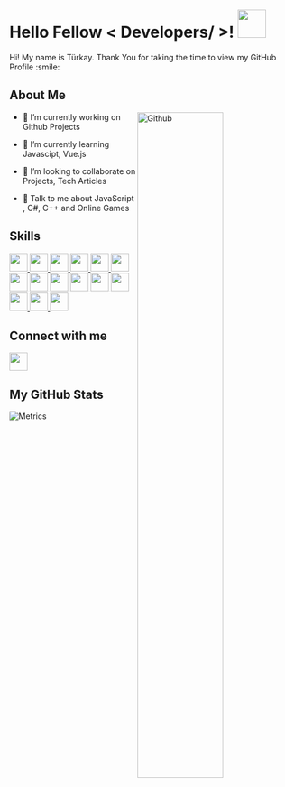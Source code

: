 <h1> Hello Fellow < Developers/ >! <img src = "https://raw.githubusercontent.com/MartinHeinz/MartinHeinz/master/wave.gif" width = 50px> </h1>
<p align='center'>

</p>
<div size='20px'> Hi! My name is Türkay. Thank You for taking the time to view my GitHub Profile :smile: 
</div>

<h2> About Me</h2>

<img width="55%" align="right" alt="Github" src="https://raw.githubusercontent.com/onimur/.github/master/.resources/git-header.svg" />


- 🔭 I’m currently working on Github Projects

- 🌱 I’m currently learning Javascipt, Vue.js 

- 👯 I’m looking to collaborate on Projects, Tech Articles

- 💬 Talk to me about JavaScript , C#, C++ and Online Games 

<h2> Skills </h2>
<a href= https://github.com/trkyshorty?tab=repositories&q=&type=&language=python&sort= > <img width ='32px' src ='https://raw.githubusercontent.com/rahulbanerjee26/githubAboutMeGenerator/main/icons/python.svg'> </a>
<a href= https://github.com/trkyshorty?tab=repositories&q=&type=&language=javascript&sort= > <img width ='32px' src ='https://raw.githubusercontent.com/rahulbanerjee26/githubAboutMeGenerator/main/icons/javascript.svg'> </a>
<a href= https://github.com/trkyshorty?tab=repositories&q=&type=&language=c&sort= > <img width ='32px' src ='https://raw.githubusercontent.com/rahulbanerjee26/githubAboutMeGenerator/main/icons/c.svg'> </a>
<a href= https://github.com/trkyshorty?tab=repositories&q=&type=&language=cpp&sort= > <img width ='32px' src ='https://raw.githubusercontent.com/rahulbanerjee26/githubAboutMeGenerator/main/icons/cpp.svg'> </a>
  <a href= https://github.com/trkyshorty?tab=repositories&q=&type=&language=c&sort= > <img width ='32px' src ='https://cdn.cdnlogo.com/logos/c/27/c.svg'> </a>
<a href= https://github.com/trkyshorty?tab=repositories&q=&type=&language=sqlite&sort= > <img width ='32px' src ='https://raw.githubusercontent.com/rahulbanerjee26/githubAboutMeGenerator/main/icons/sqlite.svg'> </a>
<a href= https://github.com/trkyshorty?tab=repositories&q=&type=&language=mongodb&sort= > <img width ='32px' src ='https://raw.githubusercontent.com/rahulbanerjee26/githubAboutMeGenerator/main/icons/mongodb.svg'> </a>
<a href= https://github.com/trkyshorty?tab=repositories&q=&type=&language=mysql&sort= > <img width ='32px' src ='https://cdn.cdnlogo.com/logos/m/10/mysql.svg'> </a>
<a href= https://github.com/trkyshorty?tab=repositories&q=&type=&language=php&sort= > <img width ='32px' src ='https://cdn.cdnlogo.com/logos/p/71/php.svg'> </a>
<a href= https://github.com/trkyshorty?tab=repositories&q=&type=&language=laravel&sort= > <img width ='32px' src ='https://raw.githubusercontent.com/rahulbanerjee26/githubAboutMeGenerator/main/icons/laravel.svg'> </a>
<a href= https://github.com/trkyshorty?tab=repositories&q=&type=&language=dotnet&sort= > <img width ='32px' src ='https://raw.githubusercontent.com/rahulbanerjee26/githubAboutMeGenerator/main/icons/dotnet.svg'> </a>
<a href= https://github.com/trkyshorty?tab=repositories&q=&type=&language=aws&sort= > <img width ='32px' src ='https://raw.githubusercontent.com/rahulbanerjee26/githubAboutMeGenerator/main/icons/aws.svg'> </a>
<a href= https://github.com/trkyshorty?tab=repositories&q=&type=&language=azure&sort= > <img width ='32px' src ='https://raw.githubusercontent.com/rahulbanerjee26/githubAboutMeGenerator/main/icons/azure.svg'> </a>
<a href= https://github.com/trkyshorty?tab=repositories&q=&type=&language=nodejs&sort= > <img width ='32px' src ='https://raw.githubusercontent.com/rahulbanerjee26/githubAboutMeGenerator/main/icons/nodejs.svg'> </a>
<a href= https://github.com/trkyshorty?tab=repositories&q=&type=&language=vuejs&sort= > <img width ='32px' src ='https://raw.githubusercontent.com/rahulbanerjee26/githubAboutMeGenerator/main/icons/vuejs.svg'> </a>


<h2> Connect with me </h2>
    <a href = 'https://discord.gg/pks4MHRq7Y'> <img width = '32px' align= 'center' src="https://cdn.cdnlogo.com/logos/d/43/discord.svg"/></a> 




<h2> My GitHub Stats </h2>

![Metrics](https://metrics.lecoq.io/trkyshorty?template=terminal&base.header=0&base.community=0&base.repositories=0&base.metadata=0&languages=1&projects=1&languages.limit=8&languages.threshold=0%25&languages.colors=github&languages.sections=most-used&languages.indepth=false&languages.analysis.timeout=15&languages.categories=markup%2C%20programming&languages.recent.categories=markup%2C%20programming&languages.recent.load=300&languages.recent.days=14&projects.limit=4&projects.descriptions=false&config.timezone=Europe%2FIstanbul)
